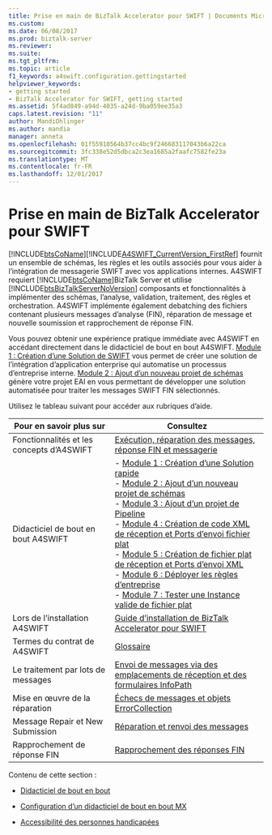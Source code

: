 ```yaml
---
title: Prise en main de BizTalk Accelerator pour SWIFT | Documents Microsoft
ms.custom: 
ms.date: 06/08/2017
ms.prod: biztalk-server
ms.reviewer: 
ms.suite: 
ms.tgt_pltfrm: 
ms.topic: article
f1_keywords: a4swift.configuration.gettingstarted
helpviewer_keywords:
- getting started
- BizTalk Accelerator for SWIFT, getting started
ms.assetid: 5f4ad849-a94d-4035-a24d-9ba059ee35a3
caps.latest.revision: "11"
author: MandiOhlinger
ms.author: mandia
manager: anneta
ms.openlocfilehash: 01f55910564b37cc4bc9f246683117043b6a22ca
ms.sourcegitcommit: 3fc338e52d5dbca2c3ea1685a2faafc7582fe23a
ms.translationtype: MT
ms.contentlocale: fr-FR
ms.lasthandoff: 12/01/2017
---
```

# <a name="getting-started-with-biztalk-accelerator-for-swift"></a>Prise en main de BizTalk Accelerator pour SWIFT
[!INCLUDE[btsCoName](../../includes/btsconame-md.md)][!INCLUDE[A4SWIFT_CurrentVersion_FirstRef](../../includes/a4swift-currentversion-firstref-md.md)] fournit un ensemble de schémas, les règles et les outils associés pour vous aider à l’intégration de messagerie SWIFT avec vos applications internes. A4SWIFT requiert [!INCLUDE[btsCoName](../../includes/btsconame-md.md)]BizTalk Server et utilise [!INCLUDE[btsBizTalkServerNoVersion](../../includes/btsbiztalkservernoversion-md.md)] composants et fonctionnalités à implémenter des schémas, l’analyse, validation, traitement, des règles et orchestration. A4SWIFT implémente également debatching des fichiers contenant plusieurs messages d’analyse (FIN), réparation de message et nouvelle soumission et rapprochement de réponse FIN.  
  
 Vous pouvez obtenir une expérience pratique immédiate avec A4SWIFT en accédant directement dans le didacticiel de bout en bout A4SWIFT. [Module 1 : Création d’une Solution de SWIFT](../../adapters-and-accelerators/accelerator-swift/module-1-creating-a-swift-solution.md) vous permet de créer une solution de l’intégration d’application enterprise qui automatise un processus d’entreprise interne. [Module 2 : Ajout d’un nouveau projet de schémas](../../adapters-and-accelerators/accelerator-swift/module-2-adding-a-new-schemas-project.md) génère votre projet EAI en vous permettant de développer une solution automatisée pour traiter les messages SWIFT FIN sélectionnés.  
  
 Utilisez le tableau suivant pour accéder aux rubriques d’aide.  
  
|Pour en savoir plus sur|Consultez|  
|--------------------|---------|  
|Fonctionnalités et les concepts d’A4SWIFT| [Exécution, réparation des messages, réponse FIN et messagerie](../../adapters-and-accelerators/accelerator-swift/runtime-message-repair-fin-response-and-messaging.md)|  
|Didacticiel de bout en bout A4SWIFT|-   [Module 1 : Création d’une Solution rapide](../../adapters-and-accelerators/accelerator-swift/module-1-creating-a-swift-solution.md)<br />-   [Module 2 : Ajout d’un nouveau projet de schémas](../../adapters-and-accelerators/accelerator-swift/module-2-adding-a-new-schemas-project.md)<br />-   [Module 3 : Ajout d’un projet de Pipeline](../../adapters-and-accelerators/accelerator-swift/module-3-adding-a-pipeline-project.md)<br />-   [Module 4 : Création de code XML de réception et Ports d’envoi fichier plat](../../adapters-and-accelerators/accelerator-swift/module-4-adding-an-xml-receive-location-and-flat-file-send-port.md)<br />-   [Module 5 : Création de fichier plat de réception et Ports d’envoi XML](../../adapters-and-accelerators/accelerator-swift/module-5-adding-a-flat-file-receive-location-and-xml-send-port.md)<br />-   [Module 6 : Déployer les règles d’entreprise](../../adapters-and-accelerators/accelerator-swift/module-6-deploying-the-business-rules.md)<br />-   [Module 7 : Tester une Instance valide de fichier plat](../../adapters-and-accelerators/accelerator-swift/module-7-testing-a-valid-flat-file-instance.md)|  
|Lors de l’installation A4SWIFT|[Guide d’installation de BizTalk Accelerator pour SWIFT](http://www.microsoft.com/downloads/details.aspx?displaylang=en&FamilyID=9ac5431e-19a5-4901-8727-a8d01a2d75c8)|  
|Termes du contrat de A4SWIFT|[Glossaire](../../adapters-and-accelerators/accelerator-swift/glossary6.md)|  
|Le traitement par lots de messages|[Envoi de messages via des emplacements de réception et des formulaires InfoPath](../../adapters-and-accelerators/accelerator-swift/submitting-messages-through-receive-locations-and-infopath-forms.md)|  
|Mise en œuvre de la réparation|[Échecs de messages et objets ErrorCollection](../../adapters-and-accelerators/accelerator-swift/failed-messages-and-errorcollection-objects.md)|  
|Message Repair et New Submission|[Réparation et renvoi des messages](../../adapters-and-accelerators/accelerator-swift/message-repair-and-new-submission.md)|  
|Rapprochement de réponse FIN|[Rapprochement des réponses FIN](../../adapters-and-accelerators/accelerator-swift/fin-response-reconciliation.md)|  
  
 Contenu de cette section :  

-   [Didacticiel de bout en bout](../../adapters-and-accelerators/accelerator-swift/end-to-end-tutorial2.md)  

- [Configuration d’un didacticiel de bout en bout MX](../../adapters-and-accelerators/accelerator-swift/setting-up-mx-end-to-end-tutorial.md) 
  
-   [Accessibilité des personnes handicapées](../../adapters-and-accelerators/accelerator-swift/accessibility-for-people-with-disabilities2.md)  
  
